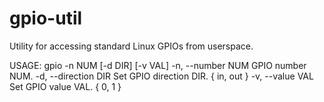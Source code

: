 # gpio-util
Utility for accessing standard Linux GPIOs from userspace.

USAGE:  gpio -n NUM [-d DIR] [-v VAL]
        -n, --number    NUM     GPIO number NUM.
        -d, --direction DIR     Set GPIO direction DIR. { in, out }
        -v, --value     VAL     Set GPIO value VAL. { 0, 1 }

